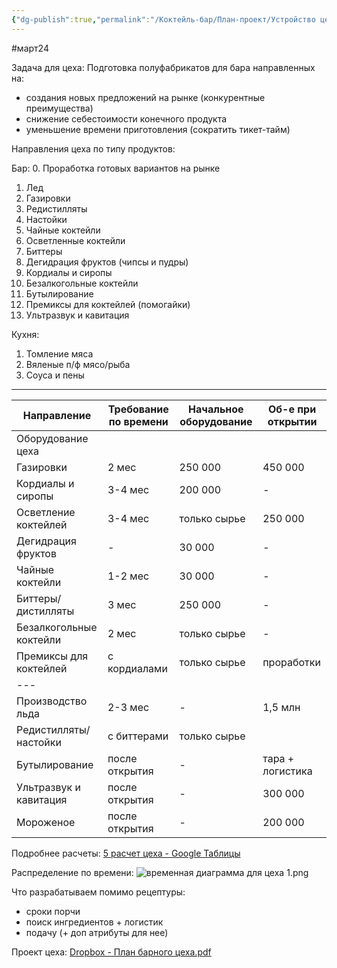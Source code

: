 ```yaml
---
{"dg-publish":true,"permalink":"/Коктейль-бар/План-проект/Устройство цеха/"}
---
```


#март24 

Задача для цеха: 
Подготовка полуфабрикатов для бара направленных на: 
- создания новых предложений на рынке (конкурентные преимущества) 
- снижение себестоимости конечного продукта
- уменьшение времени приготовления (сократить тикет-тайм)

Направления цеха по типу продуктов: 

Бар: 
0. Проработка готовых вариантов на рынке
1. Лед 
2. Газировки  
3. Редистилляты 
4. Настойки
5. Чайные коктейли
6. Осветленные коктейли 
7. Биттеры 
9. Дегидрация фруктов (чипсы и пудры)
10. Кордиалы и сиропы 
11. Безалкогольные коктейли 
12. Бутылирование 
13. Премиксы для коктейлей (помогайки)
14. Ультразвук и кавитация 

Кухня: 
1. Томление мяса 
2. Вяленые п/ф  мясо/рыба
3. Соуса и пены


****

| Направление             | Требование по времени | Начальное оборудование | Об-е при открытии |
| ----------------------- | --------------------- | ---------------------- | ----------------- |
| Оборудование цеха       |                       |                        |                   |
| Газировки               | 2 мес                 | 250 000                | 450 000           |
| Кордиалы и сиропы       | 3-4 мес               | 200 000                | -                 |
| Осветление коктейлей    | 3-4 мес               | только сырье           | 250 000           |
| Дегидрация фруктов      | -                     | 30 000                 | -                 |
| Чайные коктейли         | 1-2 мес               | 30 000                 | -                 |
| Биттеры/дистилляты      | 3 мес                 | 250 000                | -                 |
| Безалкогольные коктейли | 2 мес                 | только сырье           | -                 |
| Премиксы для коктейлей  | с кордиалами          | только сырье           | проработки        |
| ---                     |                       |                        |                   |
| Производство льда       | 2-3 мес               | -                      | 1,5 млн           |
| Редистилляты/настойки   | с биттерами           | только сырье           |                   |
| Бутылирование           | после открытия        | -                      | тара + логистика  |
| Ультразвук и кавитация  | после открытия        | -                      | 300 000           |
| Мороженое               | после открытия        | -                      | 200 000           |


Подробнее расчеты: 
[5 расчет цеха - Google Таблицы](https://docs.google.com/spreadsheets/d/1yvGfXey6Rez9WsLj_anP59RbzTVtk-4pATEJshpoCfw/edit?usp=sharing)

Распределение по времени: 
![временная диаграмма для цеха 1.png](/img/user/Inbox/%D0%B2%D1%80%D0%B5%D0%BC%D0%B5%D0%BD%D0%BD%D0%B0%D1%8F%20%D0%B4%D0%B8%D0%B0%D0%B3%D1%80%D0%B0%D0%BC%D0%BC%D0%B0%20%D0%B4%D0%BB%D1%8F%20%D1%86%D0%B5%D1%85%D0%B0%201.png)

Что разрабатываем помимо рецептуры: 
- сроки порчи 
- поиск ингредиентов + логистик
- подачу (+ доп атрибуты для нее)

Проект цеха: 
[Dropbox - План барного цеха.pdf ](https://www.dropbox.com/scl/fi/g5ahxa0pc5ddlhainjasu/.pdf?rlkey=ldp0wz6van1w5s2zuxk4bkae6&st=kxic60ak&dl=0)
